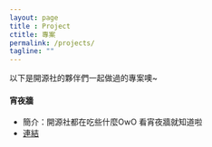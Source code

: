 ```yaml
---
layout: page
title : Project
ctitle: 專案
permalink: /projects/
tagline: ""
---
```


以下是開源社的夥伴們一起做過的專案噢~

#### 宵夜牆
- 簡介：開源社都在吃些什麼OwO 看宵夜牆就知道啦
- [連結](http://lili668668.github.io/midnight)

